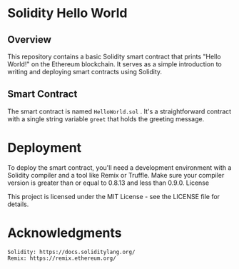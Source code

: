 # Solidity Hello World

## Overview

This repository contains a basic Solidity smart contract that prints "Hello World!" on the Ethereum blockchain. It serves as a simple introduction to writing and deploying smart contracts using Solidity.

## Smart Contract

The smart contract is named `HelloWorld.sol` . It's a straightforward contract with a single string variable `greet` that holds the greeting message.


# Deployment

To deploy the smart contract, you'll need a development environment with a Solidity compiler and a tool like Remix or Truffle. Make sure your compiler version is greater than or equal to 0.8.13 and less than 0.9.0.
License

This project is licensed under the MIT License - see the LICENSE file for details.

# Acknowledgments

    Solidity: https://docs.soliditylang.org/
    Remix: https://remix.ethereum.org/

